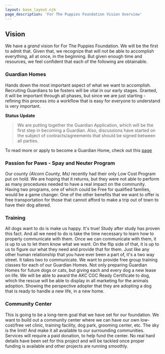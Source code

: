 ```yaml
---
layout: base_layout.njk
page_description: 'For The Puppies Foundation Vision Overview'
---
```


## Vision
We have a _grand_ vision for For The Puppies Foundation. We will be the first to admit that. Given that, we recognize that will not be able to accomplish everything, all at once, in the beginning. But given enough time and resources, we feel confident that each of the following are obtainable.

### Guardian Homes
Hands down the most important aspect of what we want to accomplish. Recruiting Guardians to be fosters will be vital in our early stages. Granted, it will be important through all phases, but since we are just starting - refining this process into a workflow that is easy for everyone to understand is very important.
 
 __Status Update__

> We are putting together the Guardian Application, which will be the first step in becoming a
Guardian. Also, discussions have started on the subject of contracts/agreements that should be signed between all parties.

To read more or apply to become a Guardian Home, check out this <a href="/guardian">page</a>

### Passion for Paws - Spay and Neuter Program
Our county _(Alcorn County, Ms)_ recently had their only Low Cost Program put on hold. We are hoping
that it returns, but they were not able to perform as many procedures needed to have a real impact on the community. Having two programs, one of which could be Free for qualified families, would be a game changer. One of the other benefits that we want to offer is free transportation for those that cannot afford to make a trip out of town to have their dog altered.

### Training
All dogs want to do is make us happy. It's true! Study after study has proven this fact. And all we need to do is take the time necessary to learn how to properly communicate with them. Once we can communicate with them, it is up to us to let them know what we want. On the flip side of that, it is up to us to figure our what they need and provide that for them. Just like any other human relationship that you have ever been a part of, it's a two way street. It takes two to communicate.
We want to provide free group training classes for each of our Guardian Homes. Not only preparing Guardian Homes for future dogs or cats, but giving each and every dog a new lease on life. We will be able to award the AKC CGC Ready Certificate to dog, which the rescue will be able to display in all marketing for the animals adoption. Showing the perspective adopter that they are adopting a dog that is ready to handle a new life, in a new home.

### Community Center
This is going to be a long-term goal that we have set for our foundation.
We want to build out a community center where we can have our own low-cost/free vet clinic, training
facility, dog park, grooming center, etc. The sky is the limit! And make it all available to our surrounding communities. Services will require a paid donation, to help fund the center. No real hard details have been set for this project and will be tackled once proper funding is available and other projects are running smoothly.